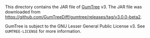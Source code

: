 This directory contains the JAR file of [GumTree](https://github.com/GumTreeDiff/gumtree) v3. The JAR file was downloaded from <https://github.com/GumTreeDiff/gumtree/releases/tag/v3.0.0-beta2>.

GumTree is subject to the GNU Lesser General Public License v3. See `GUMTREE-LICENSE` for more information.
